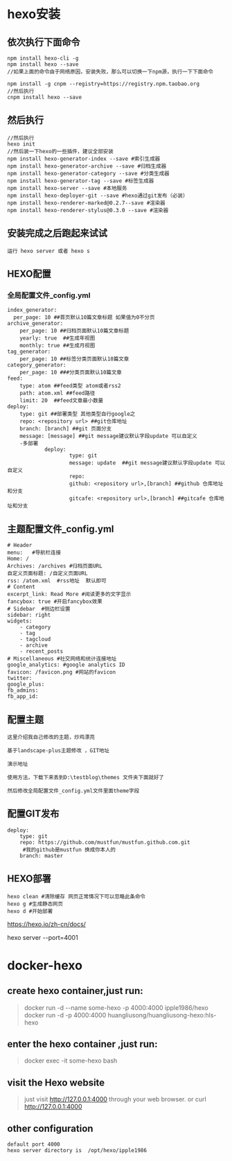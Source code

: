# hexo安装

## 依次执行下面命令
~~~
npm install hexo-cli -g
npm install hexo --save
//如果上面的命令由于网络原因，安装失败，那么可以切换一下npm源，执行一下下面命令

npm install -g cnpm --registry=https://registry.npm.taobao.org
//然后执行
cnpm install hexo --save
~~~

## 然后执行
~~~
//然后执行
hexo init
//然后装一下hexo的一些插件，建议全部安装
npm install hexo-generator-index --save #索引生成器
npm install hexo-generator-archive --save #归档生成器
npm install hexo-generator-category --save #分类生成器
npm install hexo-generator-tag --save #标签生成器
npm install hexo-server --save #本地服务
npm install hexo-deployer-git --save #hexo通过git发布（必装）
npm install hexo-renderer-marked@0.2.7--save #渲染器
npm install hexo-renderer-stylus@0.3.0 --save #渲染器
~~~

## 安装完成之后跑起来试试
~~~
运行 hexo server 或者 hexo s
~~~

## HEXO配置
### 全局配置文件_config.yml
~~~
index_generator:
  per_page: 10 ##首页默认10篇文章标题 如果值为0不分页
archive_generator:
    per_page: 10 ##归档页面默认10篇文章标题
    yearly: true  ##生成年视图
    monthly: true ##生成月视图
tag_generator:
    per_page: 10 ##标签分类页面默认10篇文章
category_generator: 
    per_page: 10 ###分类页面默认10篇文章
feed:
    type: atom ##feed类型 atom或者rss2
    path: atom.xml ##feed路径
    limit: 20  ##feed文章最小数量
deploy:
    type: git ##部署类型 其他类型自行google之
    repo: <repository url> ##git仓库地址
    branch: [branch] ##git 页面分支
    message: [message] ##git message建议默认字段update 可以自定义
    -多部署
            deploy:
                    type: git
                    message: update  ##git message建议默认字段update 可以自定义
                    repo: 
                    github: <repository url>,[branch] ##github 仓库地址和分支
                    gitcafe: <repository url>,[branch] ##gitcafe 仓库地址和分支
~~~


## 主题配置文件_config.yml
~~~
# Header
menu:   #导航栏连接
Home: /
Archives: /archives #归档页面URL
自定义页面标题: /自定义页面URL
rss: /atom.xml  #rss地址  默认即可
# Content
excerpt_link: Read More #阅读更多的文字显示
fancybox: true #开启fancybox效果
# Sidebar  #侧边栏设置
sidebar: right
widgets:
    - category
    - tag
    - tagcloud
    - archive
    - recent_posts
# Miscellaneous #社交网络和统计连接地址
google_analytics: #google analytics ID
favicon: /favicon.png #网站的favicon
twitter:
google_plus:
fb_admins:
fb_app_id:
~~~

## 配置主题
~~~
这里介绍我自己修改的主题，炒鸡漂亮

基于landscape-plus主题修改 ，GIT地址

演示地址

使用方法，下载下来丢到D:\testblog\themes 文件夹下面就好了

然后修改全局配置文件_config.yml文件里面theme字段
~~~

## 配置GIT发布
~~~
deploy: 
    type: git   
    repo: https://github.com/mustfun/mustfun.github.com.git
     #我的github是mustfun 换成你本人的
    branch: master
~~~

## HEXO部署
~~~
hexo clean #清除缓存 网页正常情况下可以忽略此条命令
hexo g #生成静态网页
hexo d #开始部署
~~~


https://hexo.io/zh-cn/docs/

hexo server --port=4001


# docker-hexo

## create hexo container,just run:

> docker run  -d --name some-hexo -p 4000:4000  ipple1986/hexo
> docker run -d  -p 4000:4000 huangliusong/huangliusong-hexo:hls-hexo

## enter the hexo container ,just run:
> docker exec -it some-hexo bash

## visit the Hexo website
> just visit http://127.0.0.1:4000 through your web browser. or curl http://127.0.0.1:4000

## other configuration
~~~
default port 4000
hexo server directory is  /opt/hexo/ipple1986
~~~